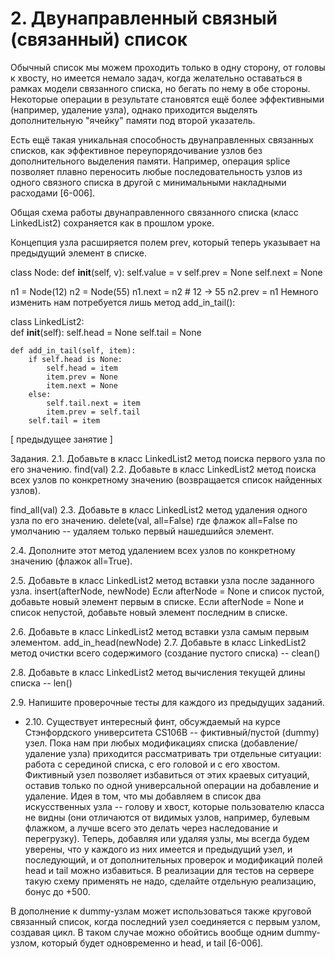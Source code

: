 # 2. Двунаправленный связный (связанный) список
Обычный список мы можем проходить только в одну сторону, от головы к хвосту, но имеется немало задач, когда желательно оставаться в рамках модели связанного списка, но бегать по нему в обе стороны. Некоторые операции в результате становятся ещё более эффективными (например, удаление узла), однако приходится выделять дополнительную "ячейку" памяти под второй указатель.

Есть ещё такая уникальная способность двунаправленных связанных списков, как эффективное переупорядочивание узлов без дополнительного выделения памяти. Например, операция splice позволяет плавно переносить любые последовательность узлов из одного связного списка в другой с минимальными накладными расходами [6-006].

Общая схема работы двунаправленного связанного списка (класс LinkedList2) сохраняется как в прошлом уроке.

Концепция узла расширяется полем prev, который теперь указывает на предыдущий элемент в списке.

class Node:
    def __init__(self, v):
        self.value = v
        self.prev = None
        self.next = None

n1 = Node(12)
n2 = Node(55)
n1.next = n2 # 12 -> 55
n2.prev = n1
Немного изменить нам потребуется лишь метод add_in_tail():

class LinkedList2:  
    def __init__(self):
        self.head = None
        self.tail = None

    def add_in_tail(self, item):
        if self.head is None:
            self.head = item
            item.prev = None
            item.next = None
        else:
            self.tail.next = item
            item.prev = self.tail
        self.tail = item
[ предыдущее занятие ]

Задания.
2.1. Добавьте в класс LinkedList2 метод поиска первого узла по его значению.
find(val)
2.2. Добавьте в класс LinkedList2 метод поиска всех узлов по конкретному значению (возвращается список найденных узлов).

find_all(val)
2.3. Добавьте в класс LinkedList2 метод удаления одного узла по его значению.
delete(val, all=False)
где флажок all=False по умолчанию -- удаляем только первый нашедшийся элемент.

2.4. Дополните этот метод удалением всех узлов по конкретному значению (флажок all=True).

2.5. Добавьте в класс LinkedList2 метод вставки узла после заданного узла.
insert(afterNode, newNode)
Если afterNode = None и список пустой, добавьте новый элемент первым в списке.
Если afterNode = None и список непустой, добавьте новый элемент последним в списке.

2.6. Добавьте в класс LinkedList2 метод вставки узла самым первым элементом.
add_in_head(newNode)
2.7. Добавьте в класс LinkedList2 метод очистки всего содержимого (создание пустого списка) -- clean()

2.8. Добавьте в класс LinkedList2 метод вычисления текущей длины списка -- len()

2.9. Напишите проверочные тесты для каждого из предыдущих заданий.

* 2.10. Существует интересный финт, обсуждаемый на курсе Стэнфордского университета CS106B -- фиктивный/пустой (dummy) узел. Пока нам при любых модификациях списка (добавление/удаление узла) приходится рассматривать три отдельные ситуации: работа с серединой списка, с его головой и с его хвостом. Фиктивный узел позволяет избавиться от этих краевых ситуаций, оставив только по одной универсальной операции на добавление и удаление. Идея в том, что мы добавляем в список два искусственных узла -- голову и хвост, которые пользователю класса не видны (они отличаются от видимых узлов, например, булевым флажком, а лучше всего это делать через наследование и перегрузку). Теперь, добавляя или удаляя узлы, мы всегда будем уверены, что у каждого из них имеется и предыдущий узел, и последующий, и от дополнительных проверок и модификаций полей head и tail можно избавиться.
В реализации для тестов на сервере такую схему применять не надо, сделайте отдельную реализацию, бонус до +500.

В дополнение к dummy-узлам может использоваться также круговой связанный список, когда последний узел соединяется с первым узлом, создавая цикл. В таком случае можно обойтись вообще одним dummy-узлом, который будет одновременно и head, и tail [6-006].